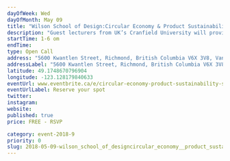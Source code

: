 ```yaml
---
dayOfWeek: Wed
dayOfMonth: May 09
title: "Wilson School of Design:Circular Economy & Product Sustainability: Student Edition"
description: "Guest lecturers from UK’s Cranfield University will provide participants with an interactive workshop leaving attendees with an understanding of what a circular economy is and how they can implement circular innovation to add new value to their studies. <br> <br> Participants will use state of the art tools and approaches to assess their current capability levels for the integration of circular economy principles into their learning. https://www.facebook.com/events/380842069058937/"
startTime: 1-6 om
endTime: 
type: Open Call
address: "5600 Kwantlen Street, Richmond, British Columbia V6X 3V8, Vancouver, BC, Canada"
addressLabel: "5600 Kwantlen Street, Richmond, British Columbia V6X 3V8"
latitude: 49.1748670796904
longitude: -123.128179840633
eventUrl: www.eventbrite.ca/e/circular-economy-product-sustainability-student-edition-tickets-45121259903
eventUrlLabel: Reserve your spot
twitter: 
instagram: 
website: 
published: true
price: FREE - RSVP

category: event-2018-9
priority: 0
slug: 2018-05-09-wilson_school_of_designcircular_economy__product_sustainability_student_edition
---
```

